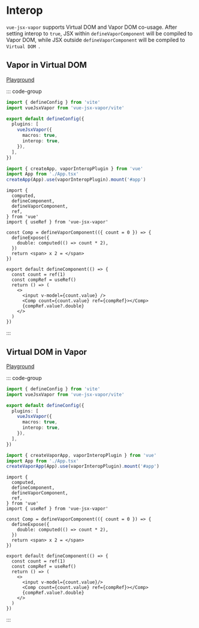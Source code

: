 # Interop

`vue-jsx-vapor` supports Virtual DOM and Vapor DOM co-usage. After setting interop to `true`, JSX within `defineVaporComponent` will be compiled to Vapor DOM, while JSX outside `defineVaporComponent` will be compiled to `Virtual DOM `.

## Vapor in Virtual DOM

[Playground](https://repl.zmjs.dev/vuejs/vapor-in-virtual-dom)

::: code-group

```ts [vite.config.ts]
import { defineConfig } from 'vite'
import vueJsxVapor from 'vue-jsx-vapor/vite'

export default defineConfig({
  plugins: [
    vueJsxVapor({
      macros: true,
      interop: true,
    }),
  ],
})
```

```ts [main.ts]
import { createApp, vaporInteropPlugin } from 'vue'
import App from './App.tsx'
createApp(App).use(vaporInteropPlugin).mount('#app')
```

```tsx [App.tsx] twoslash
import {
  computed,
  defineComponent,
  defineVaporComponent,
  ref,
} from 'vue'
import { useRef } from 'vue-jsx-vapor'

const Comp = defineVaporComponent(({ count = 0 }) => {
  defineExpose({
    double: computed(() => count * 2),
  })
  return <span> x 2 = </span>
})

export default defineComponent(() => {
  const count = ref(1)
  const compRef = useRef()
  return () => (
    <>
      <input v-model={count.value} />
      <Comp count={count.value} ref={compRef}></Comp>
      {compRef.value?.double}
    </>
  )
})
```

:::

## Virtual DOM in Vapor

[Playground](https://repl.zmjs.dev/vuejs/virtual-dom-in-vapor)

::: code-group

```ts [vite.config.ts]
import { defineConfig } from 'vite'
import vueJsxVapor from 'vue-jsx-vapor/vite'

export default defineConfig({
  plugins: [
    vueJsxVapor({
      macros: true,
      interop: true,
    }),
  ],
})
```

```ts [main.ts]
import { createVaporApp, vaporInteropPlugin } from 'vue'
import App from './App.tsx'
createVaporApp(App).use(vaporInteropPlugin).mount('#app')
```

```tsx [App.tsx] twoslash
import {
  computed,
  defineComponent,
  defineVaporComponent,
  ref,
} from 'vue'
import { useRef } from 'vue-jsx-vapor'

const Comp = defineVaporComponent(({ count = 0 }) => {
  defineExpose({
    double: computed(() => count * 2),
  })
  return <span> x 2 = </span>
})

export default defineComponent(() => {
  const count = ref(1)
  const compRef = useRef()
  return () => (
    <>
      <input v-model={count.value}/>
      <Comp count={count.value} ref={compRef}></Comp>
      {compRef.value?.double}
    </>
  )
})
```

:::
